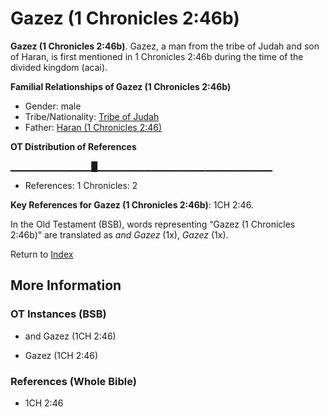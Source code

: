 # Gazez (1 Chronicles 2:46b)
**Gazez (1 Chronicles 2:46b)**. 
Gazez, a man from the tribe of Judah and son of Haran, is first mentioned in 1 Chronicles 2:46b during the time of the divided kingdom (acai). 




**Familial Relationships of Gazez (1 Chronicles 2:46b)**


* Gender: male
* Tribe/Nationality: [Tribe of Judah](../../../groups/md/acai/Judah.md)
* Father: [Haran (1 Chronicles 2:46)](Haran.3.md)


**OT Distribution of References**

▁▁▁▁▁▁▁▁▁▁▁▁█▁▁▁▁▁▁▁▁▁▁▁▁▁▁▁▁▁▁▁▁▁▁▁▁▁▁
* References: 1 Chronicles: 2



**Key References for Gazez (1 Chronicles 2:46b)**: 
1CH 2:46. 


In the Old Testament (BSB), words representing “Gazez (1 Chronicles 2:46b)” are translated as 
*and Gazez* (1x), *Gazez* (1x). 




Return to [Index](00-Index.md)

## More Information

### OT Instances (BSB)

* and Gazez (1CH 2:46)

* Gazez (1CH 2:46)



### References (Whole Bible)

* 1CH 2:46



